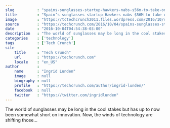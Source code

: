 ```yaml
---
slug          : "spains-sunglasses-startup-hawkers-nabs-s56m-to-take-on-the-ray-bans-of-the-world"
title         : "Spain’s sunglasses startup Hawkers nabs $56M to take on the Ray-Bans of the world"
image         : "https://tctechcrunch2011.files.wordpress.com/2016/10/screen-shot-2016-10-04-at-12-49-48.png?w=764&h=400&crop=1"
source        : "https://techcrunch.com/2016/10/04/spains-sunglasses-startup-hawkers-nabs-56m-to-take-on-the-ray-bans-of-the-world/"
date          : "2016-10-04T04:54:38-03:00"
description   : "The world of sunglasses may be long in the cool stakes but has up to now been somewhat short on innovation. Now, the winds of technology are shifting those..."
categories    : ['technology']
tags          : ['Tech Crunch']
site          :
    title     : "Tech Crunch"
    url       : "https://techcrunch.com"
    locale    : "en_US"
author        :
    name      : "Ingrid Lunden"
    image     : null
    biography : null
    profile   : "https://techcrunch.com/author/ingrid-lunden/"
    facebook  : null
    twitter   : "https://twitter.com/ingridlunden"
---
```


The world of sunglasses may be long in the cool stakes but has up to now been somewhat short on innovation. Now, the winds of technology are shifting those...
